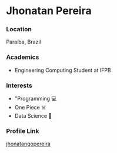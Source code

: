 # Jhonatan Pereira

### Location

Paraíba, Brazil	

### Academics

- Engineering Computing Student at IFPB

### Interests

- "Programming 💻
- One Piece ☠️
- Data Science 💙

### Profile Link

[jhonatangopereira](https://github.com/jhonatangopereira)
